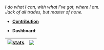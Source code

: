 _I do what I can, with what I've got, where I am._  
_Jack of all trades, but master of none._


- [**Contribution**](https://github.com/pulls?q=is%3Apr+author%3Aia+archived%3Afalse)


- **Dashboard**:

| <a href="https://github.com/search?q=author%3Aia&type=commits&s=committer-date&o=desc"><img align="center" src="https://github-readme-stats.vercel.app/api?username=ia&show_icons=true&count_private=false&include_all_commits=true&theme=default&hide_border=true&show=reviews,discussions_started,discussions_answered,prs_merged,prs_merged_percentage" alt="stats" /></a> | <a href="https://github.com/ia?tab=repositories"><img align="center" src="https://github-readme-stats.vercel.app/api/top-langs/?username=ia&langs_count=10&layout=donut&theme=default&hide_border=true" /></a> |
| ------------- | ------------- |

